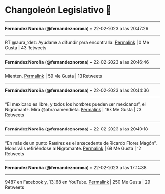# Changoleón Legislativo 🙈
*****
**Fernández Noroña** (**@fernandeznorona**) • 22-02-2023 a las 20:47:26
*****
RT @aura_fdez: Ayúdame a difundir para encontrarla.
[Permalink](https://twitter.com/fernandeznorona/status/1628617506498703361) | 0 Me Gusta | 43 Retweets
*****
**Fernández Noroña** (**@fernandeznorona**) • 22-02-2023 a las 20:46:46
*****
Mienten.
[Permalink](https://twitter.com/fernandeznorona/status/1628617337308950534) | 59 Me Gusta | 13 Retweets
*****
**Fernández Noroña** (**@fernandeznorona**) • 22-02-2023 a las 20:44:36
*****
“El mexicano es libre, y todos los hombres pueden ser mexicanos”, el Nigromante. Mira @abrahamendieta.
[Permalink](https://twitter.com/fernandeznorona/status/1628616794930876417) | 163 Me Gusta | 23 Retweets
*****
**Fernández Noroña** (**@fernandeznorona**) • 22-02-2023 a las 20:40:18
*****
“En más de un punto Ramírez es el antecedente de Ricardo Flores Magón”. Monsiváis refiriéndose al Nigromante.
[Permalink](https://twitter.com/fernandeznorona/status/1628615712032927744) | 68 Me Gusta | 12 Retweets
*****
**Fernández Noroña** (**@fernandeznorona**) • 22-02-2023 a las 17:14:38
*****
9487 en Facebook y, 13,168 en YouTube.
[Permalink](https://twitter.com/fernandeznorona/status/1628563955764408332) | 250 Me Gusta | 29 Retweets